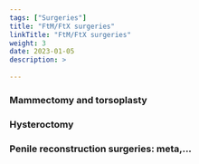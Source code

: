 ```yaml
---
tags: ["Surgeries"] 
title: "FtM/FtX surgeries"
linkTitle: "FtM/FtX surgeries"
weight: 3
date: 2023-01-05
description: >
  
---
```




### Mammectomy and torsoplasty ###

### Hysteroctomy ###

### Penile reconstruction surgeries: meta,... ###